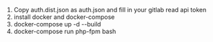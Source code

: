 1. Copy auth.dist.json as auth.json and fill in your gitlab read api token
2. install docker and docker-compose
3. docker-compose up -d --build 
4. docker-compose run php-fpm bash
